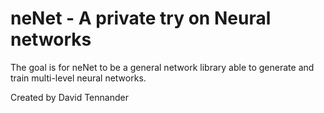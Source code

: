 # neNet - A private try on Neural networks
The goal is for neNet to be a general network library able to generate and train multi-level neural networks.

Created by David Tennander
